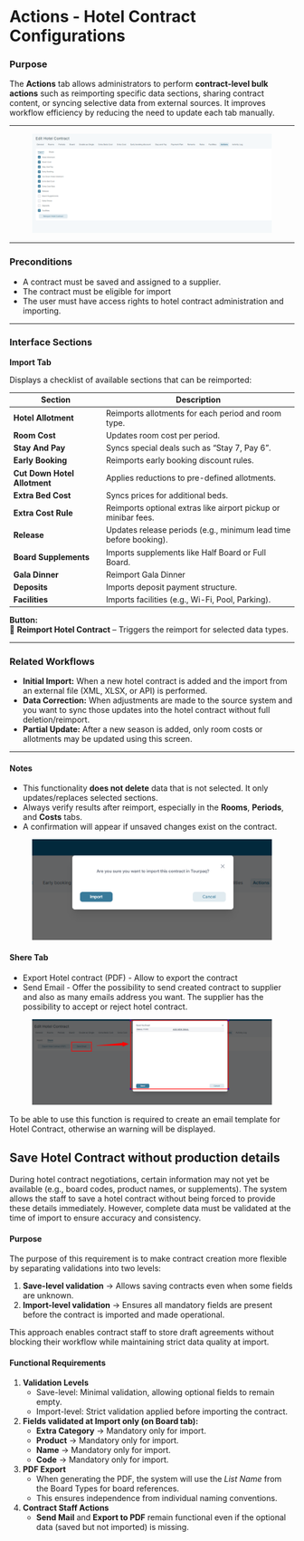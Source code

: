 # Actions - Hotel Contract Configurations

### Purpose

The **Actions** tab allows administrators to perform **contract-level bulk actions** such as reimporting specific data sections, sharing contract content, or syncing selective data from external sources. It improves workflow efficiency by reducing the need to update each tab manually.

***

<figure><img src="../.gitbook/assets/image (8) (1).png" alt=""><figcaption></figcaption></figure>

***

### Preconditions

* A contract must be saved and assigned to a supplier.
* The contract must be eligible for import&#x20;
* The user must have access rights to hotel contract administration and importing.

***

### Interface Sections

**Import Tab**

Displays a checklist of available sections that can be reimported:

| Section                      | Description                                                       |
| ---------------------------- | ----------------------------------------------------------------- |
| **Hotel Allotment**          | Reimports allotments for each period and room type.               |
| **Room Cost**                | Updates room cost per period.                                     |
| **Stay And Pay**             | Syncs special deals such as “Stay 7, Pay 6”.                      |
| **Early Booking**            | Reimports early booking discount rules.                           |
| **Cut Down Hotel Allotment** | Applies reductions to pre-defined allotments.                     |
| **Extra Bed Cost**           | Syncs prices for additional beds.                                 |
| **Extra Cost Rule**          | Reimports optional extras like airport pickup or minibar fees.    |
| **Release**                  | Updates release periods (e.g., minimum lead time before booking). |
| **Board Supplements**        |  Imports supplements like Half Board or Full Board.               |
| **Gala Dinner**              | Reimport Gala Dinner                                              |
| **Deposits**                 | Imports deposit payment structure.                                |
| **Facilities**               | Imports facilities (e.g., Wi-Fi, Pool, Parking).                  |

**Button:**\
🔁 **Reimport Hotel Contract** – Triggers the reimport for selected data types.

***

### Related Workflows

* **Initial Import:** When a new hotel contract is added and the import from an external file (XML, XLSX, or API) is performed.
* **Data Correction:** When adjustments are made to the source system and you want to sync those updates into the hotel contract without full deletion/reimport.
* **Partial Update:** After a new season is added, only room costs or allotments may be updated using this screen.

***

#### Notes

* This functionality **does not delete** data that is not selected. It only updates/replaces selected sections.
* Always verify results after reimport, especially in the **Rooms**, **Periods**, and **Costs** tabs.
* A confirmation will appear if unsaved changes exist on the contract.

<figure><img src="../.gitbook/assets/image (9) (1).png" alt=""><figcaption></figcaption></figure>

#### Shere Tab

* Export Hotel contract (PDF) - Allow to export the contract
* Send Email - Offer the possibility to send created contract to supplier and also as many emails address you want. The supplier has the possibility to accept or reject hotel contract.

<figure><img src="../.gitbook/assets/image (11) (1).png" alt=""><figcaption></figcaption></figure>

To be able to use this function is required to create an email template for Hotel Contract, otherwise an warning will be displayed.

## Save Hotel Contract without production details

During hotel contract negotiations, certain information may not yet be available (e.g., board codes, product names, or supplements). The system allows the staff to save a hotel contract without being forced to provide these details immediately. However, complete data must be validated at the time of import to ensure accuracy and consistency.

#### Purpose

The purpose of this requirement is to make contract creation more flexible by separating validations into two levels:

1. **Save-level validation** → Allows saving contracts even when some fields are unknown.
2. **Import-level validation** → Ensures all mandatory fields are present before the contract is imported and made operational.

This approach enables contract staff to store draft agreements without blocking their workflow while maintaining strict data quality at import.

#### Functional Requirements

1. **Validation Levels**
   * Save-level: Minimal validation, allowing optional fields to remain empty.
   * Import-level: Strict validation applied before importing the contract.
2. **Fields validated at Import only (on Board tab):**
   * **Extra Category** → Mandatory only for import.
   * **Product** → Mandatory only for import.
   * **Name** → Mandatory only for import.
   * **Code** → Mandatory only for import.
3. **PDF Export**
   * When generating the PDF, the system will use the _List Name_ from the Board Types for board references.
   * This ensures independence from individual naming conventions.
4. **Contract Staff Actions**
   * **Send Mail** and **Export to PDF** remain functional even if the optional data (saved but not imported) is missing.
